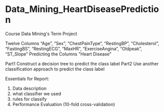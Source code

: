 # Data_Mining_HeartDiseasePrediction
Course Data Mining's Term Project

Twelve Columns
“Age”, “Sex”,  “ChestPainType”, “RestingBP”, “Cholesterol”, “FastingBS”, “RestingECG”, “MaxHR”, “ExerciseAngina”, “Oldpeak”, “ST_Slope”
Predicting the Columns 
"Heart Disease"

Part1
Construct a decision tree to predict the class label
Part2
Use another classification approach to predict the class label


Essentials for Report:
1. Data description
2. what classifier we used
3. rules for classify
4. Performance Evaluation (10-fold cross-validation)
